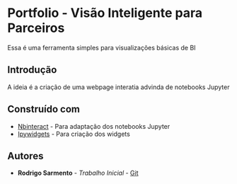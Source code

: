 # Portfolio - Visão Inteligente para Parceiros

Essa é uma ferramenta simples para visualizações básicas de BI

## Introdução

A ideia é a criação de uma webpage interatia advinda de notebooks Jupyter

## Construído com

* [Nbinteract](https://github.com/SamLau95/nbinteract) - Para adaptação dos notebooks Jupyter
* [Ipywidgets](https://ipywidgets.readthedocs.io/en/latest/) - Para criação dos widgets

## Autores

* **Rodrigo Sarmento** - *Trabalho Inicial* - [Git](https://gist.github.com/7RodrigoAugusto)
